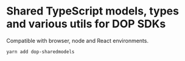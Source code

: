 

# Shared TypeScript models, types and various utils for DOP SDKs

Compatible with browser, node and React environments.

`yarn add dop-sharedmodels`
